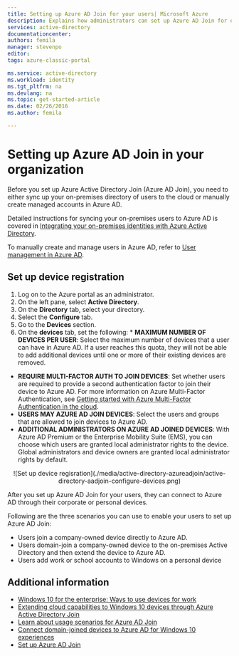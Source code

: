 ```yaml
---
title: Setting up Azure AD Join for your users| Microsoft Azure
description: Explains how administrators can set up Azure AD Join for on-premises directory and device registration.
services: active-directory
documentationcenter: 
authors: femila
manager: stevenpo
editor: 
tags: azure-classic-portal

ms.service: active-directory
ms.workload: identity
ms.tgt_pltfrm: na
ms.devlang: na
ms.topic: get-started-article
ms.date: 02/26/2016
ms.author: femila

---
```

# Setting up Azure AD Join in your organization
Before you set up Azure Active Directory Join (Azure AD Join), you need to either sync up your on-premises directory of users to the cloud or manually create managed accounts in Azure AD.

Detailed instructions for syncing your on-premises users to Azure AD is covered in [Integrating your on-premises identities with Azure Active Directory](active-directory-aadconnect.md).

To manually create and manage users in Azure AD, refer to [User management in Azure AD](https://msdn.microsoft.com/library/azure/hh967609.aspx).

## Set up device registration
1. Log on to the Azure portal as an administrator.
2. On the left pane, select **Active Directory**.
3. On the **Directory** tab, select your directory.
4. Select the **Configure** tab.
5. Go to the **Devices** section.
6. On the **devices** tab, set the following:     * **MAXIMUM NUMBER OF DEVICES PER USER**: Select the maximum number of devices that a user can have in Azure AD.  If a user reaches this quota, they will not be able to add additional devices until one or more of their existing devices are removed.
* **REQUIRE MULTI-FACTOR AUTH TO JOIN DEVICES**: Set whether users are required to provide a second authentication factor to join their device to Azure AD. For more information on Azure Multi-Factor Authentication, see [Getting started with Azure Multi-Factor Authentication in the cloud](multi-factor-authentication-get-started-cloud/.md).
* **USERS MAY AZURE AD JOIN DEVICES**: Select the users and groups that are allowed to join devices to Azure AD.
* **ADDITIONAL ADMINISTRATORS ON AZURE AD JOINED DEVICES**: With Azure AD Premium or the Enterprise Mobility Suite (EMS), you can choose which users are granted local administrator rights to the device. Global administrators and device owners are granted local administrator rights by default.



<center>![Set up device regisration](./media/active-directory-azureadjoin/active-directory-aadjoin-configure-devices.png) </center>

After you set up Azure AD Join for your users, they can connect to Azure AD through their corporate or personal devices.

Following are the three scenarios you can use to enable your users to set up Azure AD Join:

* Users join a company-owned device directly to Azure AD.
* Users domain-join a company-owned device to the on-premises Active Directory and then extend the device to Azure AD.
* Users add work or school accounts to Windows on a personal device

## Additional information
* [Windows 10 for the enterprise: Ways to use devices for work](active-directory-azureadjoin-windows10-devices-overview.md)
* [Extending cloud capabilities to Windows 10 devices through Azure Active Directory Join](active-directory-azureadjoin-user-upgrade.md)
* [Learn about usage scenarios for Azure AD Join](active-directory-azureadjoin-deployment-aadjoindirect.md)
* [Connect domain-joined devices to Azure AD for Windows 10 experiences](active-directory-azureadjoin-devices-group-policy.md)
* [Set up Azure AD Join](active-directory-azureadjoin-setup.md)

